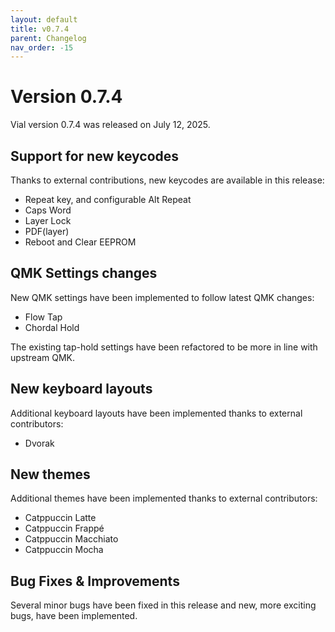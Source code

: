 ```yaml
---
layout: default
title: v0.7.4
parent: Changelog
nav_order: -15
---
```


# Version 0.7.4

Vial version 0.7.4 was released on July 12, 2025.

## Support for new keycodes

Thanks to external contributions, new keycodes are available in this release:

* Repeat key, and configurable Alt Repeat
* Caps Word
* Layer Lock
* PDF(layer)
* Reboot and Clear EEPROM

## QMK Settings changes

New QMK settings have been implemented to follow latest QMK changes:

* Flow Tap
* Chordal Hold

The existing tap-hold settings have been refactored to be more in line with upstream QMK.

## New keyboard layouts

Additional keyboard layouts have been implemented thanks to external contributors:

* Dvorak

## New themes

Additional themes have been implemented thanks to external contributors:

* Catppuccin Latte
* Catppuccin Frappé
* Catppuccin Macchiato
* Catppuccin Mocha

## Bug Fixes & Improvements

Several minor bugs have been fixed in this release and new, more exciting bugs, have been implemented.
